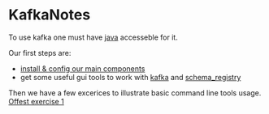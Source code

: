 # KafkaNotes

To use kafka one must have [java](./JavaNotes.md) accesseble for it. 

Our first steps are:

*  [install & config our main components](./basic_installation_notes.md)
*  get some useful gui tools to work with [kafka](./cmak.md) and [schema_registry](./lenses.md)

Then we have a few excerices to illustrate basic command line tools usage. 
[Offest exercise 1](./offset_exercise1.md)


